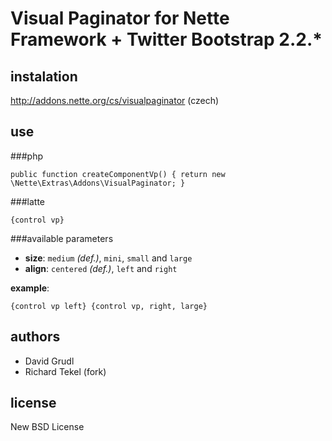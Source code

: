 # Visual Paginator for Nette Framework + Twitter Bootstrap 2.2.* #

## instalation ##

http://addons.nette.org/cs/visualpaginator (czech)

## use ##

###php

``public function createComponentVp()
{
	return new \Nette\Extras\Addons\VisualPaginator;
}``

###latte

``
{control vp}
``

###available parameters

- **size**: ``medium`` *(def.)*, ``mini``, ``small`` and ``large``
- **align**: ``centered`` *(def.)*, ``left`` and ``right``

**example**:

``
{control vp left}
{control vp, right, large}
``

## authors ##

- David Grudl
- Richard Tekel (fork)

## license ##

New BSD License